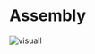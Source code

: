 # Assembly

![visuall](https://user-images.githubusercontent.com/87760380/154818407-6c003b3c-c6de-4ece-9f4d-d33238af0421.png)

